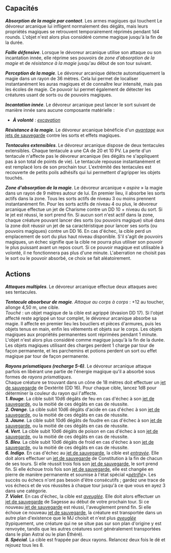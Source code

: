 ## Capacités
_**Absorption de la magie par contact**_. Les armes magiques qui touchent Le dévoreur arcanique lui infligent normalement des dégâts, mais leurs propriétés magiques se retrouvent temporairement réprimés pendant 1d4 rounds. L'objet n'est alors plus considéré comme magique jusqu'à la fin de la durée.

_**Faille défensive**_. Lorsque le dévoreur arcanique utilise son attaque ou son incantation innée, elle réprime ses pouvoirs de _zone d'absorption de la magie_ et de _résistance à la magie_ jusqu'au début de son tour suivant.

_**Perception de la magie**_. Le dévoreur arcanique détecte automatiquement la magie dans un rayon de 36 mètres. Cela lui permet de localiser instantanément les auras magiques et de connaître leur intensité, mais pas les écoles de magie. Ce pouvoir lui permet également de détecter les créatures usant de sorts ou de pouvoirs magiques.

_**Incantation innée**_. Le dévoreur arcanique peut lancer le sort suivant de manière innée sans aucune composante matérielle :
* _**À volonté**_ : [_excavation_](/grimoire/excavation/)

_**Résistance à la magie**_. Le dévoreur arcanique bénéficie d'un [_avantage_](/utiliser-les-caracteristiques/#avantage-et-desavantage) aux [jets de sauvegarde](/utiliser-les-caracteristiques/#jets-de-sauvegarde) contre les sorts et effets magiques.

_**Tentacules extensibles**_. Le dévoreur arcanique dispose de deux tentacules extensibles. Chaque tentacule a une CA de 20 et 10 PV. La perte d'un tentacule n'affecte pas le dévoreur arcanique (les dégâts ne s'appliquent pas à son total de points de vie). Le tentacule repousse instantanément et est remplacé lors de son prochain tour. L'extrémité des tentacules est recouverte de petits poils adhésifs qui lui permettent d'agripper les objets touchés.

_**Zone d'absorption de la magie**_. Le dévoreur arcanique « _aspire_ » la magie dans un rayon de 9 mètres autour de lui. En premier lieu, il absorbe les sorts actifs dans la zone. Tous les sorts actifs de niveau 3 ou moins prennent instantanément fin. Pour les sorts actifs de niveau 4 ou plus, le dévoreur arcanique effectue un jet de Charisme contre un DD 10 + niveau du sort. Si le jet est réussi, le sort prend fin. Si aucun sort n'est actif dans la zone, chaque créature pouvant lancer des sorts (ou pouvoirs magique) situé dans la zone doit réussir un jet de sa caractéristique pour lancer ses sorts (ou pouvoirs magiques) contre un DD 16. En cas d'échec, la cible perd un emplacement de sort du plus haut niveau disponible. S'il s'agit de pouvoirs magiques, un échec signifie que la cible ne pourra plus utiliser son pouvoir le plus puissant avant un repos court. Si ce pouvoir magique est utilisable à volonté, il ne fonctionnera pas plus d'une minute. L'aberration ne choisit pas le sort ou le pouvoir absorbé, ce choix se fait aléatoirement.

## Actions
_**Attaques multiples**_. Le dévoreur arcanique effectue deux attaques avec ses tentacules.

_**Tentacule absorbeur de magie**_. _Attaque au corps à corps_ : +12 au toucher, allonge 4,50 m, une cible.  
_Touché_ : un objet magique de la cible est agrippé (évasion DD 17). Si l'objet affecté reste agrippé un tour complet, le dévoreur arcanique absorbe sa magie. Il affecte en premier lieu les boucliers et pièces d'armures, puis les objets tenus en main, enfin les vêtements et objets sur le corps. Les objets magiques aux propriétés permanentes sont réprimées pendant 1 minute. L'objet n'est alors plus considéré comme magique jusqu'à la fin de la durée. Les objets magiques utilisant des charges perdent 1 charge par tour de façon permanente, et les parchemins et potions perdent un sort ou effet magique par tour de façon permanente.

_**Rayons prismatiques (recharge 5-6)**_. Le dévoreur arcanique attaque parfois en libérant une partie de l'énergie magique qu'il a absorbé sous formes de _rayons prismatiques_.  
Chaque créature se trouvant dans un cône de 18 mètres doit effectuer un [jet de sauvegarde](/utiliser-les-caracteristiques/#jets-de-sauvegarde) de Dextérité (DD 16). Pour chaque cible, lancez 1d8 pour déterminer la couleur du rayon qui l'affecte.  
_**1. Rouge**_. La cible subit 10d6 dégâts de feu en cas d'échec à son [jet de sauvegarde](/utiliser-les-caracteristiques/#jets-de-sauvegarde), ou la moitié de ces dégâts en cas de réussite.  
_**2. Orange**_. La cible subit 10d6 dégâts d'acide en cas d'échec à son [jet de sauvegarde](/utiliser-les-caracteristiques/#jets-de-sauvegarde), ou la moitié de ces dégâts en cas de réussite.  
_**3. Jaune**_. La cible subit 10d6 dégâts de foudre en cas d'échec à son [jet de sauvegarde](/utiliser-les-caracteristiques/#jets-de-sauvegarde), ou la moitié de ces dégâts en cas de réussite.  
_**4. Vert**_. La cible subit 10d6 dégâts de poison en cas d'échec à son [jet de sauvegarde](/utiliser-les-caracteristiques/#jets-de-sauvegarde), ou la moitié de ces dégâts en cas de réussite.  
_**5. Bleu**_. La cible subit 10d6 dégâts de froid en cas d'échec à son [jet de sauvegarde](/utiliser-les-caracteristiques/#jets-de-sauvegarde), ou la moitié de ces dégâts en cas de réussite.  
_**6. Indigo**_. En cas d'échec au [jet de sauvegarde](/utiliser-les-caracteristiques/#jets-de-sauvegarde), la cible est [_entravée_](/gerer-la-sante-du-personnage/#entrave). Elle doit alors effectuer un [jet de sauvegarde](/utiliser-les-caracteristiques/#jets-de-sauvegarde) de Constitution à la fin de chacun de ses tours. Si elle réussit trois fois son [jet de sauvegarde](/utiliser-les-caracteristiques/#jets-de-sauvegarde), le sort prend fin. Si elle échoue trois fois son [jet de sauvegarde](/utiliser-les-caracteristiques/#jets-de-sauvegarde), elle est changée en pierre de manière permanente et soumise à l'état spécial «[_pétrifié_](/gerer-la-sante-du-personnage/#petrifie)». Les succès ou échecs n'ont pas besoin d'être consécutifs ; gardez une trace de vos échecs et de vos réussites à chaque tour jusqu'à ce que vous en ayez 3 dans une catégorie.  
_**7. Violet**_. En cas d'échec, la cible est [_aveuglée_](/gerer-la-sante-du-personnage/#aveugle). Elle doit alors effectuer un [jet de sauvegarde](/utiliser-les-caracteristiques/#jets-de-sauvegarde) de Sagesse au début de votre prochain tour. Si ce nouveau [jet de sauvegarde](/utiliser-les-caracteristiques/#jets-de-sauvegarde) est réussi, l'aveuglement prend fin. Si elle échoue ce nouveau [jet de sauvegarde](/utiliser-les-caracteristiques/#jets-de-sauvegarde), la créature est transportée dans un autre plan d'existence que le MJ choisit et n'est plus [_aveuglée_](/gerer-la-sante-du-personnage/#aveugle) (typiquement, une créature qui ne se situe pas sur son plan d'origine y est renvoyée, tandis que les autres créatures sont généralement transportées dans le plan Astral ou le plan Éthéré).  
_**8. Spécial**_. La cible est frappée par deux rayons. Relancez deux fois le dé et rejouez tous les 8.
